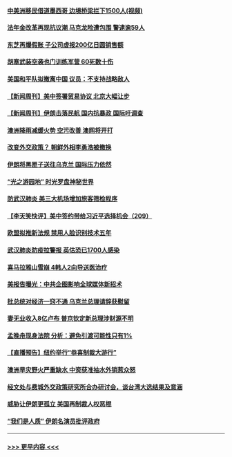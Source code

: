 #### [中美洲移民借道墨西哥 边境桥梁拦下1500人(视频)](../pages/prog202/a102756017.md?t=01191422) 
#### [法年金改革再现抗议潮 马克龙险遭包围 警逮逾59人](../pages/prog202/a102755953.md?t=01191422) 
#### [东芝再爆假账 子公司虚报200亿日圆销售额](../pages/prog202/a102755949.md?t=01191422) 
#### [胡塞武装空袭也门训练军营 60死数十伤](../pages/prog202/a102755921.md?t=01191422) 
#### [美国和平队拟撤离中国 议员：不支持战略敌人](../pages/prog202/a102755896.md?t=01191422) 
#### [【新闻周刊】美中签署贸易协议  北京大幅让步](../pages/prog202/a102755893.md?t=01191422) 
#### [【新闻周刊】伊朗击落民航 国内抗暴政 国际吁调查](../pages/prog202/a102755773.md?t=01191422) 
#### [澳洲降雨减缓火势 空污改善 澳网将开打](../pages/prog202/a102755661.md?t=01191422) 
#### [改变外交政策？ 朝鲜外相李勇浩被撤换](../pages/prog202/a102755817.md?t=01191422) 
#### [伊朗将黑匣子送往乌克兰 国际压力依然](../pages/prog202/a102755784.md?t=01191422) 
#### [“光之游园地” 时光罗盘神秘世界](../pages/prog202/a102755744.md?t=01191422) 
#### [防武汉肺炎 美三大机场增加旅客筛检程序](../pages/prog202/a102755752.md?t=01191422) 
#### [【李天笑快评】美中签约带给习近平选择机会（209）](../pages/prog202/a102755709.md?t=01191422) 
#### [欧盟拟推新法规  禁用人脸识别技术五年](../pages/prog202/a102755658.md?t=01191422) 
#### [武汉肺炎防疫拉警报 英估恐已1700人感染](../pages/prog202/a102755639.md?t=01191422) 
#### [喜马拉雅山雪崩 4韩人2向导送医治疗](../pages/prog202/a102755429.md?t=01191422) 
#### [美报告曝光：中共企图影响全球媒体新招术](../pages/prog202/a102755535.md?t=01191422) 
#### [批总统对经济一窍不通 乌克兰总理请辞获慰留](../pages/prog202/a102755361.md?t=01191422) 
#### [妻无业收入8亿卢布 普京钦定新总理涉财源不明](../pages/prog202/a102755310.md?t=01191422) 
#### [孟晚舟现身法院 分析：避免引渡可能性只有1%](../pages/prog202/a102755286.md?t=01191422) 
#### [【直播预告】纽约举行“恭喜制裁大游行”](../pages/prog202/a102755308.md?t=01191422) 
#### [澳洲旱灾野火严重缺水 中资获准抽水外销惹众怒](../pages/prog202/a102755285.md?t=01191422) 
#### [经文处与费城外交政策研究所合办研讨会，谈台湾大选结果及意涵](../pages/prog202/a102755234.md?t=01191422) 
#### [威胁让伊朗更孤立 美国再制裁人权恶棍](../pages/prog202/a102755094.md?t=01191422) 
#### [“我们是人质” 伊朗名演员批评政府](../pages/prog202/a102755061.md?t=01191422) 

----
#### [ >>> 更早内容 <<< ](../indexes/prog202-earlier.md)
